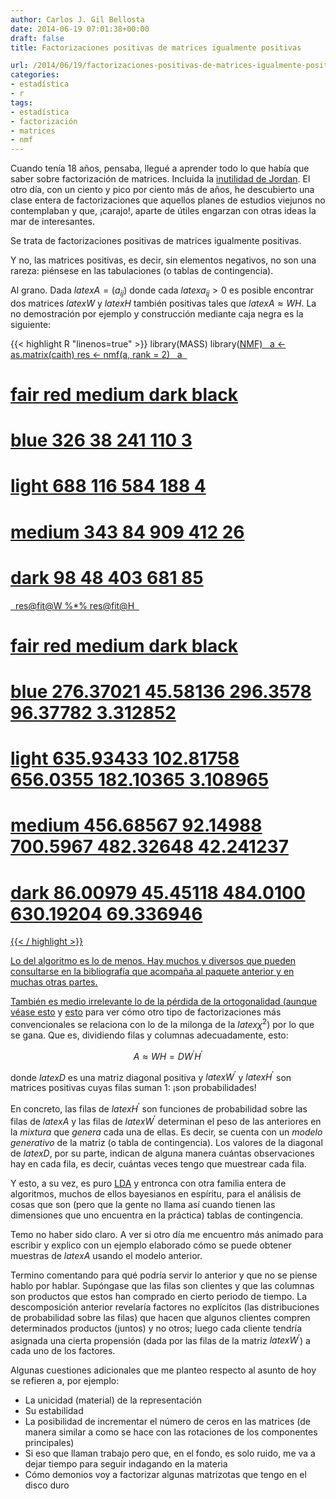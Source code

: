 ```yaml
---
author: Carlos J. Gil Bellosta
date: 2014-06-19 07:01:38+00:00
draft: false
title: Factorizaciones positivas de matrices igualmente positivas

url: /2014/06/19/factorizaciones-positivas-de-matrices-igualmente-positivas/
categories:
- estadística
- r
tags:
- estadística
- factorización
- matrices
- nmf
---
```


Cuando tenía 18 años, pensaba, llegué a aprender todo lo que había que saber sobre factorización de matrices. Incluida la [inutilidad de Jordan](http://en.wikipedia.org/wiki/Jordan_normal_form). El otro día, con un ciento y pico por ciento más de años, he descubierto una clase entera de factorizaciones que aquellos planes de estudios viejunos no contemplaban y que, ¡carajo!, aparte de útiles engarzan con otras ideas la mar de interesantes.

Se trata de factorizaciones positivas de matrices igualmente positivas.

Y no, las matrices positivas, es decir, sin elementos negativos, no son una rareza: piénsese en las tabulaciones (o tablas de contingencia).

Al grano. Dada $latex A =(a_{ij})$ donde cada $latex a_{ij} > 0$ es posible encontrar dos matrices $latex W$ y $latex H$ también positivas tales que $latex A \approx WH$. La no demostración por ejemplo y construcción mediante caja negra es la siguiente:

{{< highlight R "linenos=true" >}}
library(MASS)
library(<a href="http://inside-r.org/packages/cran/NMF">NMF)
 
a <- as.matrix(caith)
res <- <a href="http://inside-r.org/packages/cran/NMF">nmf(a, rank = 2)
 
a
 
# fair red medium dark black
# blue    326  38    241  110     3
# light   688 116    584  188     4
# medium  343  84    909  412    26
# dark     98  48    403  681    85
 
res@fit@W %*% res@fit@H
 
# fair       red   medium      dark     black
# blue   276.37021  45.58136 296.3578  96.37782  3.312852
# light  635.93433 102.81758 656.0355 182.10365  3.108965
# medium 456.68567  92.14988 700.5967 482.32648 42.241237
# dark    86.00979  45.45118 484.0100 630.19204 69.336946
{{< / highlight >}}

Lo del algoritmo es lo de menos. Hay muchos y diversos que pueden consultarse en la bibliografía que acompaña al paquete anterior y en muchas otras partes.

También es medio irrelevante lo de la pérdida de la ortogonalidad (aunque véase [esto](http://www.datanalytics.com/2011/08/12/una-feliz-conjuncion-estadistico-algebraica/) y [esto](http://www.datanalytics.com/2011/08/16/una-feliz-conjuncion-estadistico-algebraica-y-ii/) para ver cómo otro tipo de factorizaciones más convencionales se relaciona con lo de la milonga de la $latex \chi^2$) por lo que se gana. Que es, dividiendo filas y columnas adecuadamente, esto:

$$ A \approx WH= DW^\prime H^\prime$$

donde $latex D$ es una matriz diagonal positiva y $latex W^\prime$ y $latex H^\prime$ son matrices positivas cuyas filas suman 1: ¡son probabilidades!

En concreto, las filas de $latex H^\prime$ son funciones de probabilidad sobre las filas de $latex A$ y las filas de $latex W^\prime$ determinan el peso de las anteriores en la _mixtura_ que _genera_ cada una de ellas. Es decir, se cuenta con un _modelo generativo_ de la matriz (o tabla de contingencia). Los valores de la diagonal de $latex D$, por su parte, indican de alguna manera cuántas observaciones hay en cada fila, es decir, cuántas veces tengo que muestrear cada fila.

Y esto, a su vez, es puro [LDA](http://en.wikipedia.org/wiki/Latent_Dirichlet_allocation) y entronca con otra familia entera de algoritmos, muchos de ellos bayesianos en espíritu, para el análisis de cosas que son (pero que la gente no llama así cuando tienen las dimensiones que uno encuentra en la práctica) tablas de contingencia.

Temo no haber sido claro. A ver si otro día me encuentro más animado para escribir y explico con un ejemplo elaborado cómo se puede obtener muestras de $latex A$ usando el modelo anterior.

Termino comentando para qué podría servir lo anterior y que no se piense hablo por hablar. Supóngase que las filas son clientes y que las columnas son productos que estos han comprado en cierto periodo de tiempo. La descomposición anterior revelaría factores no explícitos (las distribuciones de probabilidad sobre las filas) que hacen que algunos clientes compren determinados productos (juntos) y no otros; luego cada cliente tendría asignada una cierta propensión (dada por las filas de la matriz $latex W^\prime$) a cada uno de los factores.

Algunas cuestiones adicionales que me planteo respecto al asunto de hoy se refieren a, por ejemplo:

* La unicidad (material) de la representación
* Su estabilidad
* La posibilidad de incrementar el número de ceros en las matrices (de manera similar a como se hace con las rotaciones de los componentes principales)
* Si eso que llaman trabajo pero que, en el fondo, es solo ruido, me va a dejar tiempo para seguir indagando en la materia
* Cómo demonios voy a factorizar algunas matrizotas que tengo en el disco duro

